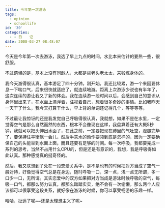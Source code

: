 ```yaml
---
title: 今年第一次游泳
tags:
  - opinion
  - schoollife
id: '30'
categories:
  - - 日　　记
date: 2008-03-27 08:48:07
---
```


今天是今年第一次去游泳，我选了早上九点的时间，水比本来估计的要热一些，很舒服。

不过遗憾的是，基本上没有同龄人，大都是些老头老太太，来锻炼身体的。

我今天游得很认真，基本游足了四十分钟。刚开始，我还比较累，游一个来回要休息一下喘口气，后来很快就适应了，就连续地游。距离上次游泳少说也有半年了，这次连续的游让我又了新的体会。我在连续游一段时间以后，会感到自己的意识从身体里出来了，在水面上漂浮着，注视着自己，想着很多奇妙的事情。比如我昨天一天干了什么，我今天打算干什么，早上背的单词还记得几个，等等等等。

不过最让我惊讶的还是我发觉自己呼吸得很认真，我就想，如果不是在水里，一定觉得空气是那么自然而然的东西，根本不会像现在这样，我盘算着还有大概5秒钟，我就可以把头伸出水面了，在此之前，一定要把现在肺里的气吐空，蹬腿完毕了，要保持住平衡飘一会儿，然后手夹水的动作要领到底是怎样的，因为一定要确保自己的头能举到水面上面，而且还要有足够的时间。每一次呼吸，我都要完成一系列的思考，当然不占用什么CPU的，但是还是有意识的，我想，我是呼吸得如此认真。那种感觉真的挺奇怪的。

然后，我又联想到了处在一段恋爱关系中，是不是也有的时候把对方当成了空气一般对待，好像觉得空气总是在身边，随时呼吸一口，深一点，浅一点无所谓，多一口少一口，无所谓。其实恋爱中的双方如果把对方当成是游泳时候呼吸的空气，每吸一口气，都那么努力认真，都那么踏踏实实，绝不会有一次偷懒，那么两个人应该都可以很享受这段关系，就好像在游泳的时候，你可以享受畅游的乐趣一样。

哈哈，扯远了呢~~还是太理想主义了呢~